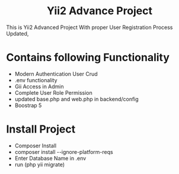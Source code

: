 <p align="center">
   <span></span>
    <h1 align="center">Yii2 Advance Project</h1>
</p>

<p>This is Yii2 Advanced Project With proper User Registration Process Updated,
</p>
<h1>Contains following Functionality</h1>
<ul>
<li>Modern Authentication User Crud</li>
<li>.env functionality</li>
<li>Gii Access in Admin</li>
<li>Complete User Role Permission</li>
<li>updated base.php and web.php in backend/config</li>
<li>Boostrap 5</li>
</ul>
<h1>Install Project</h1>
<ul>
<li>Composer Install</li>
<li>composer install --ignore-platform-reqs</li>
<li>Enter Database Name in .env</li>
<li>run  (php yii migrate)</li>
</ul>